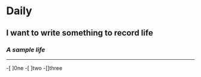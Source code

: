 # Daily 
## I want to write something to record life
### *A sample life*
****
-[ ]0ne
-[ ]two
-[]three
